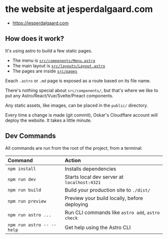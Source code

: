 # the website at jesperdalgaard.com 

- https://jesperdalgaard.com

## How does it work?

It's using astro to build a few static pages.

- The menu is [`src/components/Menu.astro`](https://github.com/oskarrough/jesperdalgaard/blob/main/src/components/Menu.astro)
- The main layout is [`src/layouts/Layout.astro`](https://github.com/oskarrough/jesperdalgaard/blob/main/src/layouts/Layout.astro)
- The pages are inside [`src/pages`](https://github.com/oskarrough/jesperdalgaard/blob/main/src/pages)

Eeach `.astro` or `.md` page is exposed as a route based on its file name.

There's nothing special about `src/components/`, but that's where we like to put any Astro/React/Vue/Svelte/Preact components.

Any static assets, like images, can be placed in the `public/` directory.

Every time a change is made (git commit), Oskar's Cloudflare account will deploy the website. It takes a little minute.

## Dev Commands

All commands are run from the root of the project, from a terminal:

| Command                   | Action                                           |
| :------------------------ | :----------------------------------------------- |
| `npm install`             | Installs dependencies                            |
| `npm run dev`             | Starts local dev server at `localhost:4321`      |
| `npm run build`           | Build your production site to `./dist/`          |
| `npm run preview`         | Preview your build locally, before deploying     |
| `npm run astro ...`       | Run CLI commands like `astro add`, `astro check` |
| `npm run astro -- --help` | Get help using the Astro CLI                     |
